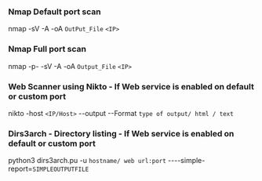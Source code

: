 ### Nmap Default port scan ###

nmap -sV -A -oA ```OutPut_File``` ```<IP>```

### Nmap Full port scan ###

nmap -p- -sV -A -oA ```Output_File``` ```<IP>```

### Web Scanner using Nikto - If Web service is enabled on default or custom port ###

nikto -host ```<IP/Host>``` --output --Format ```type of output/ html / text```

### Dirs3arch - Directory listing - If Web service is enabled on default or custom port ###

python3 dirs3arch.pu -u ```hostname/ web url:port``` ----simple-report=```SIMPLEOUTPUTFILE```
